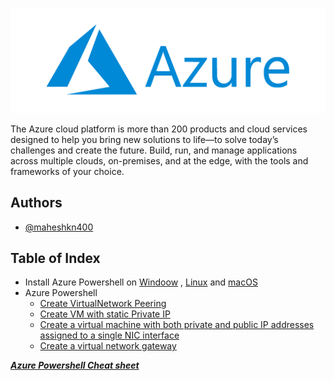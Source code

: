 ![Logo](/Microsoft_Azure-Logo.png)

The Azure cloud platform is more than 200 products and cloud services designed to help you bring new solutions to life—to solve today’s challenges and create the future. Build, run, and manage applications across multiple clouds, on-premises, and at the edge, with the tools and frameworks of your choice.

## Authors

- [@maheshkn400](https://github.com/maheshkn400/)

## Table of Index

- Install Azure Powershell on [Windoow](/install-azure-powershell.md#install-azure-powershell-on-windows) , [Linux](/install-azure-powershell.md#install-azure-powershell-on-linux) and [macOS](/install-azure-powershell.md#install-azure-powershell-on-macos)
- Azure Powershell
    - [Create VirtualNetwork Peering](/azure-powershell-command-to-create-virtualnetwork-peering.md)
    - [Create VM with static Private IP](/create-vm-with-static-private-ip%20copy.md)
    - [Create a virtual machine with both private and public IP addresses assigned to a single NIC interface](/create-vm-with-multi-static-private-and-public-IPs.md)
    - [Create a virtual network gateway](/Create-a-route-based-VPN-gateway-using-PowerShell.md)

*__[Azure Powershell Cheat sheet](/azure-powershell-cheat-sheet.md)__*